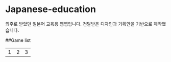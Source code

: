 # Japanese-education
외주로 받았던 일본어 교육용 웹앱입니다. 전달받은 디자인과 기획안을 기반으로 제작했습니다.

##Game list

||||
|:-:|:-:|:-:|
|1|2|3|

